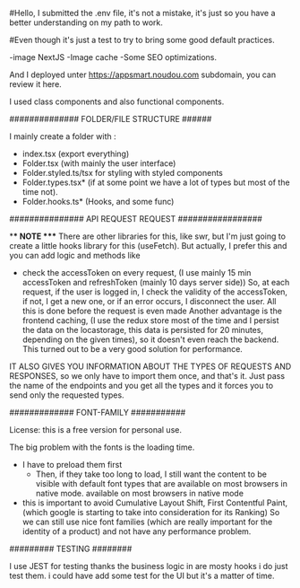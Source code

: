 #Hello,
I submitted the .env file, it's not a mistake, it's just so you have a better understanding on my path to work.

#Even though it's just a test to try to bring some good default practices.

-image NextJS
-Image cache
-Some SEO optimizations.

And I deployed unter https://appsmart.noudou.com subdomain, you can review it here.

I used class components and also functional components.

############## FOLDER/FILE STRUCTURE ######

I mainly create a folder with :

- index.tsx (export everything)
- Folder.tsx (with mainly the user interface)
- Folder.styled.ts/tsx for styling with styled components
- Folder.types.tsx\* (if at some point we have a lot of types but most of the time not).
- Folder.hooks.ts\* (Hooks, and some func)

############### API REQUEST REQUEST #################

\***\* NOTE \*\*\***
There are other libraries for this, like swr, but I'm just going to create a little hooks library for this (useFetch).
But actually, I prefer this and you can add logic and methods like

- check the accessToken on every request, (I use mainly 15 min accessToken and refreshToken (mainly 10 days server side))
  So, at each request, if the user is logged in, I check the validity of the accessToken, if not, I get a new one, or if an error occurs, I disconnect the user.
  All this is done before the request is even made
  Another advantage is the frontend caching, (I use the redux store most of the time and I persist the data on the locastorage, this data is persisted for 20 minutes, depending on the given times), so it doesn't even reach the backend.
  This turned out to be a very good solution for performance.

IT ALSO GIVES YOU INFORMATION ABOUT THE TYPES OF REQUESTS AND RESPONSES, so we only have to import them once, and that's it.
Just pass the name of the endpoints and you get all the types and it forces you to send only the requested types.

############# FONT-FAMILY ###########

License: this is a free version for personal use.

The big problem with the fonts is the loading time.

- I have to preload them first
  - Then, if they take too long to load, I still want the content to be visible with default font types that are available on most browsers in native mode. available on most browsers in native mode
- this is important to avoid Cumulative Layout Shift, First Contentful Paint, (which google is starting to take into consideration for its Ranking)
  So we can still use nice font families (which are really important for the identity of a product) and not have any performance problem.

######### TESTING ########

I use JEST for testing
thanks the business logic in are mosty hooks i do just test them.
i could have add some test for the UI but it's a matter of time.
